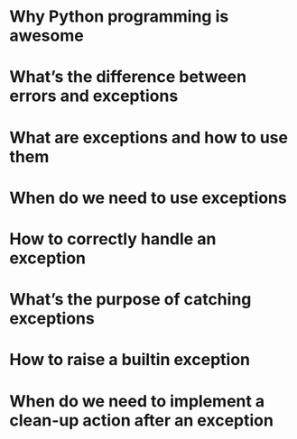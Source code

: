 # Why Python programming is awesome
# What’s the difference between errors and exceptions
# What are exceptions and how to use them
# When do we need to use exceptions
# How to correctly handle an exception
# What’s the purpose of catching exceptions
# How to raise a builtin exception
# When do we need to implement a clean-up action after an exception
